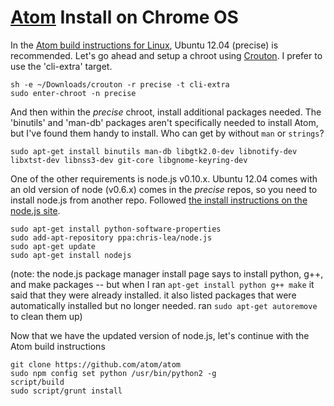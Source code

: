 # [Atom](http://atom.io) Install on Chrome OS

In the [Atom build instructions for Linux](https://github.com/atom/atom/blob/master/docs/build-instructions/linux.md), Ubuntu 12.04 (precise) is recommended.  Let's go ahead and setup a chroot using [Crouton](https://github.com/dnschneid/crouton).  I prefer to use the 'cli-extra' target.

    sh -e ~/Downloads/crouton -r precise -t cli-extra
    sudo enter-chroot -n precise

And then within the _precise_ chroot, install additional packages needed.  The 'binutils' and 'man-db' packages aren't specifically needed to install Atom, but I've found them handy to install.  Who can get by without `man` or `strings`?

    sudo apt-get install binutils man-db libgtk2.0-dev libnotify-dev libxtst-dev libnss3-dev git-core libgnome-keyring-dev
    
One of the other requirements is node.js v0.10.x.  Ubuntu 12.04 comes with an old version of node (v0.6.x) comes in the _precise_ repos, so you need to install node.js from another repo.  Followed [the install instructions on the node.js site](https://github.com/joyent/node/wiki/Installing-Node.js-via-package-manager).

    sudo apt-get install python-software-properties
    sudo add-apt-repository ppa:chris-lea/node.js
    sudo apt-get update
    sudo apt-get install nodejs
    
(note: the node.js package manager install page says to install python, g++, and make packages -- but when I ran `apt-get install python g++ make` it said that they were already installed.  it also listed packages that were automatically installed but no longer needed.  ran `sudo apt-get autoremove` to clean them up)

Now that we have the updated version of node.js, let's continue with the Atom build instructions

    git clone https://github.com/atom/atom
    sudo npm config set python /usr/bin/python2 -g
    script/build
    sudo script/grunt install
    
    
    
    
    


